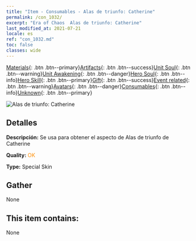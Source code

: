 ```yaml
---
title: "Item - Consumables - Alas de triunfo: Catherine"
permalink: /con_1032/
excerpt: "Era of Chaos  Alas de triunfo: Catherine"
last_modified_at: 2021-07-21
locale: es
ref: "con_1032.md"
toc: false
classes: wide
---
```

 [Materials](/ItemsES/){: .btn .btn--primary}[Artifacts](/ItemsES/Artifacts/){: .btn .btn--success}[Unit Soul](/ItemsES/UnitSoul/){: .btn .btn--warning}[Unit Awakening](/ItemsES/UnitAwakening/){: .btn .btn--danger}[Hero Soul](/ItemsES/HeroSoul/){: .btn .btn--info}[Hero Skill](/ItemsES/HeroSkill/){: .btn .btn--primary}[Gift](/ItemsES/Gift/){: .btn .btn--success}[Event related](/ItemsES/Events/){: .btn .btn--warning}[Avatars](/ItemsES/Avatars/){: .btn .btn--danger}[Consumables](/ItemsES/Consumables/){: .btn .btn--info}[Unknown](/ItemsES/Unknown/){: .btn .btn--primary}

 ![Alas de triunfo: Catherine](/images/h/h_Catherine10.jpg)

## Detalles
 **Descripción:** Se usa para obtener el aspecto de Alas de triunfo de Catherine

 **Quality:** <span style="color: #FF8C00">OK</span>

 **Type:** Special Skin

## Gather

  None

## This item contains:

  None

